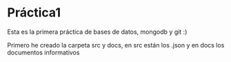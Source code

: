 # Práctica1

Esta es la primera práctica de bases de datos, mongodb y git :)

Primero he creado la carpeta src y docs, en src están los .json y en docs los documentos informativos


